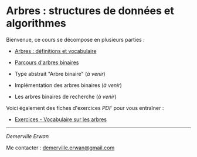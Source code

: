 # Arbres : structures de données et algorithmes

Bienvenue, ce cours se décompose en plusieurs parties :

* [Arbres : définitions et vocabulaire](vocabulaire)

* [Parcours d'arbres binaires](parcours)

* Type abstrait "Arbre binaire" (*à venir*)

* Implémentation des arbres binaires (*à venir*)

* Les arbres binaires de recherche (*à venir*)

Voici également des fiches d'exercices *PDF* pour vous entraîner :

* [Exercices - Vocabulaire sur les arbres](fiche1_vocabulaire.pdf)

---

*Demerville Erwan*

Me contacter : [demerville.erwan@gmail.com](demerville.erwan@gmail.com)